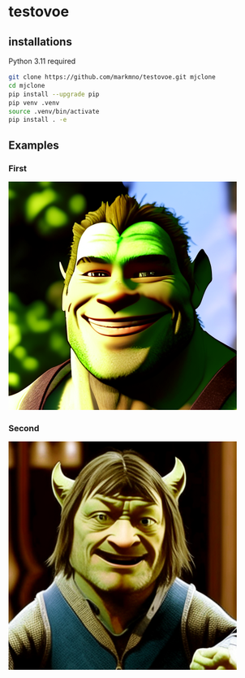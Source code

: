 # testovoe

## installations

Python 3.11 required

```bash
git clone https://github.com/markmno/testovoe.git mjclone
cd mjclone
pip install --upgrade pip
pip venv .venv
source .venv/bin/activate
pip install . -e
```
## Examples

### First
![Gigashrek](assets/img_0.png)

### Second
![Boromir Wazowsky](assets/img_1.png)
